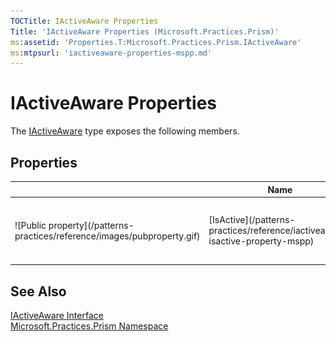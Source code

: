 ```yaml
---
TOCTitle: IActiveAware Properties
Title: 'IActiveAware Properties (Microsoft.Practices.Prism)'
ms:assetid: 'Properties.T:Microsoft.Practices.Prism.IActiveAware'
ms:mtpsurl: 'iactiveaware-properties-mspp.md'
---
```



# IActiveAware Properties

The [IActiveAware](/patterns-practices/reference/iactiveaware-interface-mspp) type exposes the following members.

## Properties


<table>

<thead>
<tr class="header">
<th> </th>
<th>Name</th>
<th>Description</th>
</tr>
</thead>
<tbody>
<tr class="odd">
<td>![Public property](/patterns-practices/reference/images/pubproperty.gif)</td>
<td>[IsActive](/patterns-practices/reference/iactiveaware-isactive-property-mspp)</td>
<td><div class="summary">
Gets or sets a value indicating whether the object is active.
</div></td>
</tr>
</tbody>
</table>

## See Also

[IActiveAware Interface](/patterns-practices/reference/iactiveaware-interface-mspp)<br/>
[Microsoft.Practices.Prism Namespace](/patterns-practices/reference/mspp-namespace)<br/>